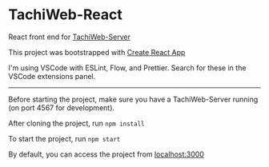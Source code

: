 # TachiWeb-React

React front end for [TachiWeb-Server](https://github.com/TachiWeb/TachiWeb-Server)

This project was bootstrapped with [Create React App](https://github.com/facebookincubator/create-react-app)

I'm using VSCode with ESLint, Flow, and Prettier. Search for these in the VSCode extensions panel.

---

Before starting the project, make sure you have a TachiWeb-Server running (on port 4567 for development).

After cloning the project, run `npm install`

To start the project, run `npm start`

By default, you can access the project from [localhost:3000](localhost:3000)
